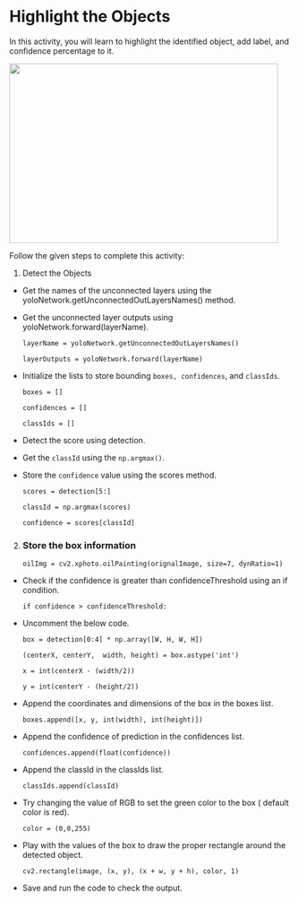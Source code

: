 Highlight the Objects
=========================

In this activity, you will learn to highlight the identified object, add label, and confidence percentage to it.

<img src= "https://s3.amazonaws.com/media-p.slid.es/uploads/1525749/images/10459185/pasted-from-clipboard.png" width = "480" height = "320">


Follow the given steps to complete this activity:
1. Detect the Objects

* Get the names of the unconnected layers using the yoloNetwork.getUnconnectedOutLayersNames() method.
* Get the unconnected layer outputs using yoloNetwork.forward(layerName).

    `layerName = yoloNetwork.getUnconnectedOutLayersNames()`

    `layerOutputs = yoloNetwork.forward(layerName)`


* Initialize the lists to store bounding `boxes, confidences`, and `classIds`.

    `boxes = []`

    `confidences = []`

    `classIds = []`


* Detect the score using detection.  
* Get the `classId` using the `np.argmax()`.
* Store the `confidence` value using the scores method.

    `scores = detection[5:]`

    `classId = np.argmax(scores)`

    `confidence = scores[classId]`


2. ### Store the box information
    `oilImg = cv2.xphoto.oilPainting(orignalImage, size=7, dynRatio=1)`


* Check if the confidence is greater than confidenceThreshold using an if condition.
    
    `if confidence > confidenceThreshold:`

* Uncomment the below code.

    `box = detection[0:4] * np.array([W, H, W, H])`

    `(centerX, centerY,  width, height) = box.astype('int')`

    `x = int(centerX - (width/2))`

    `y = int(centerY - (height/2))`



* Append the coordinates and dimensions of the box in the boxes list.

    `boxes.append([x, y, int(width), int(height)])`

* Append the confidence of prediction in the confidences list.
    
    `confidences.append(float(confidence))`

* Append the classId in the classIds list.

    `classIds.append(classId)`


* Try changing the value of RGB to set the green color to the box ( default color is red).

    `color = (0,0,255)`

* Play with the values of the box to draw the proper rectangle around the detected object.

    `cv2.rectangle(image, (x, y), (x + w, y + h), color, 1)`

* Save and run the code to check the output.
